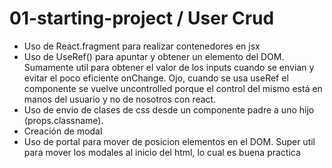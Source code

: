 # 01-starting-project / User Crud

* Uso de React.fragment para realizar contenedores en jsx
* Uso de UseRef() para apuntar y obtener un elemento del DOM. Sumamente util para obtener el valor de los inputs cuando se envian y evitar el poco eficiente onChange.
  Ojo, cuando se usa useRef el componente se vuelve uncontrolled porque el control del mismo está en manos del usuario y no de nosotros con react.
* Uso de envio de clases de css desde un componente padre a uno hijo (props.classname).
* Creación de modal
* Uso de portal para mover de posicion elementos en el DOM. Super util para mover los modales al inicio del html, lo cual es buena practica
